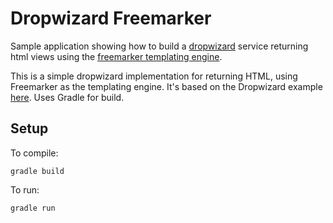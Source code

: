 # Dropwizard Freemarker

Sample application showing how to build a [dropwizard](http://dropwizard.codahale.com/) service returning html views using the [freemarker templating engine](http://freemarker.org/).

This is a simple dropwizard implementation for returning HTML, using Freemarker as the templating engine. It's based on the Dropwizard example [here](http://www.dropwizard.io/1.0.0/docs/manual/views.html). Uses Gradle for build.

## Setup

To compile:

```
gradle build
```

To run:

```
gradle run
```
